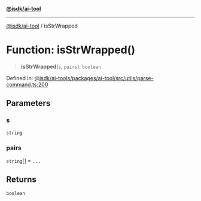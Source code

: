 [**@isdk/ai-tool**](../README.md)

***

[@isdk/ai-tool](../globals.md) / isStrWrapped

# Function: isStrWrapped()

> **isStrWrapped**(`s`, `pairs`): `boolean`

Defined in: [@isdk/ai-tools/packages/ai-tool/src/utils/parse-command.ts:200](https://github.com/isdk/ai-tool.js/blob/fb1809b53cc75a30928176c26910792b6b8a96e1/src/utils/parse-command.ts#L200)

## Parameters

### s

`string`

### pairs

`string`[] = `...`

## Returns

`boolean`
